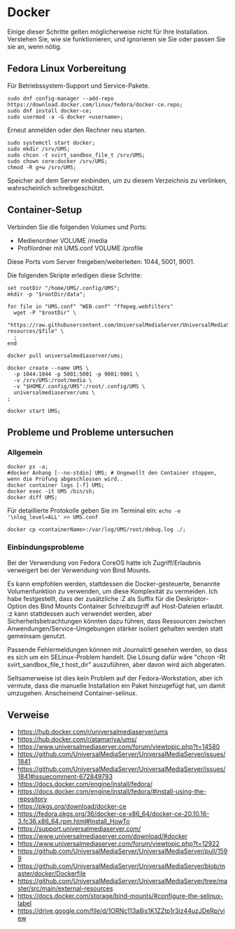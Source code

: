 # Docker

Einige dieser Schritte gelten möglicherweise nicht für Ihre Installation.  Verstehen Sie, wie sie funktionieren, und ignorieren sie Sie oder passen Sie sie an, wenn nötig.

## Fedora Linux Vorbereitung

Für Betriebssystem-Support und Service-Pakete.

```
sudo dnf config-manager --add-repo https://download.docker.com/linux/fedora/docker-ce.repo;
sudo dnf install docker-ce;
sudo usermod -a -G docker <username>;
```

Erneut anmelden oder den Rechner neu starten.

```
sudo systemctl start docker;
sudo mkdir /srv/UMS;
sudo chcon -t svirt_sandbox_file_t /srv/UMS;
sudo chown core:docker /srv/UMS;
chmod -R g+w /srv/UMS;
```

Speicher auf dem Server einbinden, um zu diesem Verzeichnis zu verlinken, wahrscheinlich schreibgeschützt.

## Container-Setup

Verbinden Sie die folgenden Volumes und Ports:
- Medienordner VOLUME /media
- Profilordner mit UMS.conf VOLUME /profile

Diese Ports vom Server freigeben/weiterleiten: 1044, 5001, 9001.

Die folgenden Skripte erledigen diese Schritte:
```
set rootDir "/home/UMS/.config/UMS";
mkdir -p "$rootDir/data";
​
for file in "UMS.conf" "WEB.conf" "ffmpeg.webfilters"
  wget -P "$rootDir" \
    "https://raw.githubusercontent.com/UniversalMediaServer/UniversalMediaServer/master/src/main/external-resources/$file" \
  ;
end
​
docker pull universalmediaserver/ums;
​
docker create --name UMS \
  -p 1044:1044 -p 5001:5001 -p 9001:9001 \
  -v /srv/UMS:/root/media \
  -v "$HOME/.config/UMS":/root/.config/UMS \
  universalmediaserver/ums \
;
​
docker start UMS;
```

## Probleme und Probleme untersuchen

### Allgemein

```
docker ps -a;
#docker Anhang [--no-stdin] UMS; # Ungewollt den Container stoppen, wenn die Prüfung abgeschlossen wird..
docker container logs [-f] UMS;
docker exec -it UMS /bin/sh;
docker diff UMS;
```

Für detaillierte Protokolle geben Sie im Terminal ein: `echo -e '\nlog_level=ALL' >> UMS.conf`

```
docker cp <containerName>:/var/log/UMS/root/debug.log ./;
```

### Einbindungsprobleme

Bei der Verwendung von Fedora CoreOS hatte ich Zugriff/Erlaubnis verweigert bei der Verwendung von Bind Mounts.

Es kann empfohlen werden, stattdessen die Docker-gesteuerte, benannte Volumenfunktion zu verwenden, um diese Komplexität zu vermeiden. Ich habe festgestellt, dass der zusätzliche :Z als Suffix für die Deskriptor-Option des Bind Mounts Container Schreibzugriff auf Host-Dateien erlaubt. :z kann stattdessen auch verwendet werden, aber Sicherheitsbetrachtungen könnten dazu führen, dass Ressourcen zwischen Anwendungen/Service-Umgebungen stärker isoliert gehalten werden statt gemeinsam genutzt.

Passende Fehlermeldungen können mit Journalctl gesehen werden, so dass es sich um ein SELinux-Problem handelt. Die Lösung dafür wäre "chcon -Rt svirt_sandbox_file_t host_dir" auszuführen, aber davon wird aich abgeraten.

Seltsamerweise ist dies kein Problem auf der Fedora-Workstation, aber ich vermute, dass die manuelle Installation ein Paket hinzugefügt hat, um damit umzugehen. Anscheinend Container-selinux.

## Verweise

- https://hub.docker.com/r/universalmediaserver/ums
- https://hub.docker.com/r/atamariya/ums/
- https://www.universalmediaserver.com/forum/viewtopic.php?t=14580
- https://github.com/UniversalMediaServer/UniversalMediaServer/issues/1841
- https://github.com/UniversalMediaServer/UniversalMediaServer/issues/1841#issuecomment-672849793
- https://docs.docker.com/engine/install/fedora/
- https://docs.docker.com/engine/install/fedora/#install-using-the-repository
- https://pkgs.org/download/docker-ce
- https://fedora.pkgs.org/36/docker-ce-x86_64/docker-ce-20.10.16-3.fc36.x86_64.rpm.html#Install_HowTo
- https://support.universalmediaserver.com/
- https://www.universalmediaserver.com/download/#docker
- https://www.universalmediaserver.com/forum/viewtopic.php?t=12922
- https://github.com/UniversalMediaServer/UniversalMediaServer/pull/1599
- https://github.com/UniversalMediaServer/UniversalMediaServer/blob/master/docker/Dockerfile
- https://github.com/UniversalMediaServer/UniversalMediaServer/tree/master/src/main/external-resources
- https://docs.docker.com/storage/bind-mounts/#configure-the-selinux-label
- https://drive.google.com/file/d/1ORNc113a8is1K1ZZtp1r3iz44uzJDeRp/view